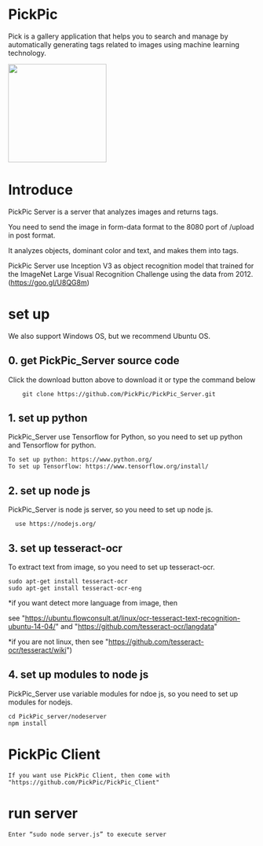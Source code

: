 # PickPic
Pick is a gallery application that helps you to search and manage by automatically generating tags related to images using machine learning technology.  

<img src="https://avatars4.githubusercontent.com/u/26853221?v=4&s=200" width="200">  

# Introduce

PickPic Server is a server that analyzes images and returns tags.

You need to send the image in form-data format to the 8080 port of /upload in post format.

It analyzes objects, dominant color and text, and makes them into tags.

PickPic Server use Inception V3 as object recognition model that trained for the ImageNet Large Visual Recognition Challenge using the data from 2012. (https://goo.gl/U8QG8m)

# set up

We also support Windows OS, but we recommend Ubuntu OS.

## 0. get PickPic_Server source code

Click the download button above to download it or type the command below
        
        git clone https://github.com/PickPic/PickPic_Server.git

## 1. set up python
PickPic_Server use Tensorflow for Python, so you need to set up python and Tensorflow for python.

    To set up python: https://www.python.org/
    To set up Tensorflow: https://www.tensorflow.org/install/

## 2. set up node js
  PickPic_Server is node js server, so you need to set up node js.
  
      use https://nodejs.org/

## 3. set up tesseract-ocr
To extract text from image, so you need to set up tesseract-ocr.
    
    sudo apt-get install tesseract-ocr
    sudo apt-get install tesseract-ocr-eng

*if you want detect more language from image, then

see "https://ubuntu.flowconsult.at/linux/ocr-tesseract-text-recognition-ubuntu-14-04/" and "https://github.com/tesseract-ocr/langdata"

*if you are not linux, then see "https://github.com/tesseract-ocr/tesseract/wiki")

## 4. set up modules to node js
PickPic_Server use variable modules for ndoe js, so you need to set up modules for nodejs.
    
    cd PickPic_server/nodeserver
    npm install

# PickPic Client
    If you want use PickPic Client, then come with "https://github.com/PickPic/PickPic_Client"

#	run server

    Enter “sudo node server.js” to execute server
